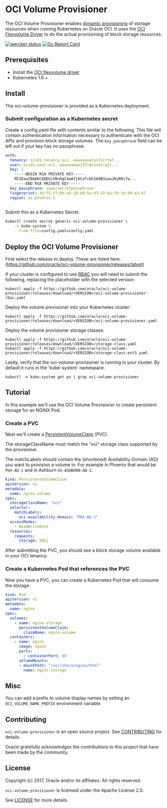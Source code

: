 # OCI Volume Provisioner

The OCI Volume Provisioner enables [dynamic provisioning][1] of storage resources when running Kubernetes on Oracle OCI.
It uses the [OCI Flexvolume Driver][2] to do the actual provisioning of block storage resources.

[![wercker status](https://app.wercker.com/status/0bb764451c28a60b4260d76754f02118/s/master "wercker status")](https://app.wercker.com/project/byKey/0bb764451c28a60b4260d76754f02118)
[![Go Report Card](https://goreportcard.com/badge/github.com/oracle/oci-volume-provisioner)](https://goreportcard.com/report/github.com/oracle/oci-volume-provisioner)

## Prerequisites

+ Install the [OCI flexvolume driver][2]
+ Kubernetes 1.6 +

## Install

The oci-volume-provisioner is provided as a Kubernetes deployment.

### Submit configuration as a Kubernetes secret

Create a config.yaml file with contents similar to the following. This file will contain authentication
information necessary to authenticate with the OCI APIs and provision block storage volumes.
The `key_passphrase` field can be left out if your key has no passphrase.

```yaml
auth:
  tenancy: ocid1.tenancy.oc1..aaaaaaaatyn7scrtwt...
  user: ocid1.user.oc1..aaaaaaaao235lbcxvdrrqlr...
  key: |
    -----BEGIN RSA PRIVATE KEY-----
    MIIEowIBAAKCAQEUjVBnOgC4wA3j6CeTc6hIA9B3iwuJKyR8i7w...
    -----END RSA PRIVATE KEY-----
  key_passphrase: supersecretpassphrase
  fingerprint: 4d:f5:ff:0e:a9:10:e8:5a:d3:52:6a:f8:1e:99:a3:47
  region: us-phoenix-1
  
````

Submit this as a Kubernetes Secret.

```bash
kubectl create secret generic oci-volume-provisioner \
    -n kube-system \
    --from-file=config.yaml=config.yaml
```

## Deploy the OCI Volume Provisioner

First select the release to deploy. These are listed here. (https://github.com/oracle/oci-volume-provisioner/releases/latest)

If your cluster is configured to use [RBAC][3] you will need to submit the following, replacing the <VERSION> placeholder with the selected version:

```
kubectl apply -f https://github.com/oracle/oci-volume-provisioner/releases/download/<VERSION>/oci-volume-provisioner-rbac.yaml
```

Deploy the volume provisioner into your Kubernetes cluster:

```
kubectl apply -f https://github.com/oracle/oci-volume-provisioner/releases/download/<VERSION>/oci-volume-provisioner.yaml
```

Deploy the volume provisioner storage classes:

```
kubectl apply -f https://github.com/oracle/oci-volume-provisioner/releases/download/<VERSION>/storage-class.yaml
kubectl apply -f https://github.com/oracle/oci-volume-provisioner/releases/download/<VERSION>/storage-class-ext3.yaml

```

Lastly, verify that the oci-volume-provisioner is running in your cluster. By default it runs in the 'kube-system' namespace.

```
kubectl -n kube-system get po | grep oci-volume-provisioner
```

## Tutorial

In this example we'll use the OCI Volume Provisioner to create persistent storage for an NGINX Pod.

### Create a PVC

Next we'll create a [PersistentVolumeClaim][4] (PVC).

The storageClassName must match the "oci" storage class supported by the provisioner.

The matchLabels should contain the (shortened) Availability Domain (AD) you want to provision a volume in.
For example in Phoenix that would be `PHX-AD-1` and in Ashburn `US-ASHBURN-AD-1`.

```yaml
kind: PersistentVolumeClaim
apiVersion: v1
metadata:
  name: nginx-volume
spec:
  storageClassName: "oci"
  selector:
    matchLabels:
      oci-availability-domain: "PHX-AD-1"
  accessModes:
    - ReadWriteOnce
  resources:
    requests:
      storage: 50Gi
```

After submitting the PVC, you should see a block storage volume available in your OCI tenancy.

### Create a Kubernetes Pod that references the PVC

Now you have a PVC, you can create a Kubernetes Pod that will consume the storage.

```yaml
kind: Pod
apiVersion: v1
metadata:
  name: nginx
spec:
  volumes:
    - name: nginx-storage
      persistentVolumeClaim:
        claimName: nginx-volume
  containers:
    - name: nginx
      image: nginx
      ports:
        - containerPort: 80
      volumeMounts:
      - mountPath: "/usr/share/nginx/html"
        name: nginx-storage
```

## Misc

You can add a prefix to volume display names by setting an `OCI_VOLUME_NAME_PREFIX` environment variable.

## Contributing

`oci-volume-provisioner` is an open source project. See [CONTRIBUTING](CONTRIBUTING.md) for
details.

Oracle gratefully acknowledges the contributions to this project that have been made
by the community.

## License

Copyright (c) 2017, Oracle and/or its affiliates. All rights reserved.

`oci-volume-provisioner` is licensed under the Apache License 2.0.

See [LICENSE](LICENSE) for more details.

[1]: http://blog.kubernetes.io/2016/10/dynamic-provisioning-and-storage-in-kubernetes.html
[2]: https://github.com/oracle/oci-flexvolume-driver
[3]: https://kubernetes.io/docs/admin/authorization/rbac/
[4]: https://kubernetes.io/docs/concepts/storage/persistent-volumes/#persistentvolumeclaims
